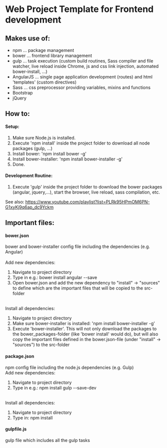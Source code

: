 <h1>Web Project Template for Frontend development</h1>

<h2>Makes use of:</h2>
<ul>
    <li>npm ... package management</li>
    <li>bower ... frontend library management</li>
    <li>gulp ... task execution (custom build routines, Sass compiler and file watcher, live reload inside Chrome, js and css link injection, automated bower-install, ...)</li>
    <li>AngularJS ... single page application development (routes) and html 'templates' (custom directives)</li>
    <li>Sass ... css preprocessor providing variables, mixins and functions</li>
    <li>Bootstrap</li>
    <li>jQuery</li>
</ul>

<h2>How to:</h2>
<h4>Setup:</h4>
<ol>
    <li>Make sure Node.js is installed.</li>
    <li>Execute 'npm install' inside the project folder to download all node packages (gulp, ...)</li>
    <li>Install bower: 'npm install bower -g'</li>
    <li>Install bower-installer: 'npm install bower-installer -g'</li>
    <li>Done.</li>
</ol>
 
<h4>Development Routine:</h4>
<ol>
    <li> Execute 'gulp' inside the project folder to download the bower packages (angular, jquery,...), start the browser, live reload, sass compilation, etc.</li>
</ol>

See also: https://www.youtube.com/playlist?list=PLRk95HPmOM6PN-G1xyKj9q6ap_dc9Yckm

<h2>Important files:</h2>

<h4>bower.json</h4>
bower and bower-installer config file including the dependencies (e.g. Angular)<br/>
<br/>
Add new dependencies:
<ol>
     <li>Navigate to project directory</li>
     <li>Type in e.g.: bower install angular --save</li>
     <li>Open bower.json and add the new dependency to "install" -> "sources" to define which are the important files that will be copied to the src-folder</li>
</ol>
<br/>
Install all dependencies:
<ol>
     <li>Navigate to project directory</li>
     <li>Make sure bower-installer is installed: 'npm install bower-installer -g'
     <li>Execute 'bower-installer'. This will not only download the packages to the bower_packages-folder (like 'bower install' would do), but will also copy the important files defined in the bower.json-file (under "install" -> "sources") to the src-folder</li>
</ol>
</ul>

<h4>package.json</h4>
npm config file including the node.js dependencies (e.g. Gulp)
<br/>
Add new dependencies:
<ol>
     <li>Navigate to project directory</li>
     <li>Type in e.g.: npm install gulp --save-dev</li>
</ol>
<br/>
Install all dependencies:
<ol>
     <li>Navigate to project directory</li>
     <li>Type in: npm install</li>
</ol>

<h4>gulpfile.js</h4>
gulp file which includes all the gulp tasks
<ul>
</ul>
<br/>